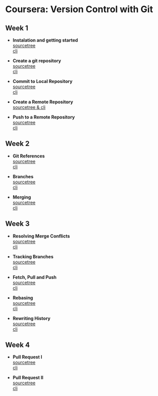 # Coursera: Version Control with Git

## Week 1
* **Instalation and getting started**  
[sourcetree](https://antoniodiaz.github.io/notes/coursera/pdf/01_01_installation_sourcetree.pdf)  
[cli](https://antoniodiaz.github.io/notes/coursera/pdf/01_01_installation_cli.pdf)

* **Create a git repository**  
[sourcetree](https://antoniodiaz.github.io/notes/coursera/pdf/01_02_create_local_sourcetree.pdf)  
[cli](https://antoniodiaz.github.io/notes/coursera/pdf/01_02_create_local_cli.pdf)

* **Commit to Local Repository**  
[sourcetree](https://antoniodiaz.github.io/notes/coursera/pdf/01_03_commit_local_sourcetree.pdf)  
[cli](https://antoniodiaz.github.io/notes/coursera/pdf/01_03_commit_local_cli.pdf)

* **Create a Remote Repository**  
[sourcetree & cli](https://antoniodiaz.github.io/notes/coursera/pdf/01_04_create_remote.pdf)  

* **Push to a Remote Repository**  
[sourcetree](https://antoniodiaz.github.io/notes/coursera/pdf/01_05_push_sourcetree.pdf)  
[cli](https://antoniodiaz.github.io/notes/coursera/pdf/01_05_push_cli.pdf)


## Week 2
* **Git References**  
[sourcetree](https://antoniodiaz.github.io/notes/coursera/pdf/02_01_references_sourcetree.pdf)  
[cli](https://antoniodiaz.github.io/notes/coursera/pdf/02_01_references_cli.pdf)

* **Branches**  
[sourcetree](https://antoniodiaz.github.io/notes/coursera/pdf/02_02_branches_sourcetree.pdf)  
[cli](https://antoniodiaz.github.io/notes/coursera/pdf/02_02_branches_cli.pdf)

* **Merging**  
[sourcetree](https://antoniodiaz.github.io/notes/coursera/pdf/02_03_merging_sourcetree.pdf)  
[cli](https://antoniodiaz.github.io/notes/coursera/pdf/02_03_merging_cli.pdf)

## Week 3
* **Resolving Merge Conflicts**  
[sourcetree](https://antoniodiaz.github.io/notes/coursera/pdf/03_01_conflicts_sourcetree.pdf)  
[cli](https://antoniodiaz.github.io/notes/coursera/pdf/03_01_conflicts_cli.pdf)

* **Tracking Branches**  
[sourcetree](https://antoniodiaz.github.io/notes/coursera/pdf/03_02_trackingh_branches_sourcetree.pdf)  
[cli](https://antoniodiaz.github.io/notes/coursera/pdf/03_02_trackingh_branches_cli.pdf)

* **Fetch, Pull and Push**  
[sourcetree](https://antoniodiaz.github.io/notes/coursera/pdf/03_03_fetch_pull_push_sourcetree.pdf)  
[cli](https://antoniodiaz.github.io/notes/coursera/pdf/03_03_fetch_pull_push_cli.pdf)

* **Rebasing**  
[sourcetree](https://antoniodiaz.github.io/notes/coursera/pdf/03_04_rebasing_sourcetree.pdf)  
[cli](https://antoniodiaz.github.io/notes/coursera/pdf/03_03_rebasing_cli.pdf)

* **Rewriting History**  
[sourcetree](https://antoniodiaz.github.io/notes/coursera/pdf/03_05_rewriting_sourcetree.pdf)  
[cli](https://antoniodiaz.github.io/notes/coursera/pdf/03_04_rewriting_cli.pdf)

## Week 4
* **Pull Request I**  
[sourcetree](https://antoniodiaz.github.io/notes/coursera/pdf/04_01_pull_request_1_sourcetree.pdf)  
[cli](https://antoniodiaz.github.io/notes/coursera/pdf/04_01_pull_request_1_cli.pdf)

* **Pull Request II**  
[sourcetree](https://antoniodiaz.github.io/notes/coursera/pdf/04_02_pull_request_2_sourcetree.pdf)  
[cli](https://antoniodiaz.github.io/notes/coursera/pdf/04_02_pull_request_2_cli.pdf)
